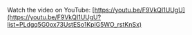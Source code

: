 Watch the video on YouTube: [https://youtu.be/F9VkQI1UUgU](https://youtu.be/F9VkQI1UUgU?list=PLdgq5G0ox73UstESo1KplG5WO_rstKnSx)